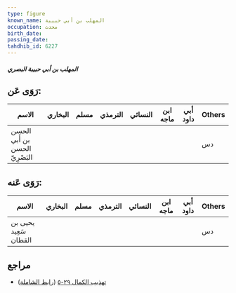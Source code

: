 ```yaml
---
type: figure
known_name: المهلب بن أبي حبيبة
occupation: محدث
birth_date:
passing_date:
tahdhib_id: 6227
---
```

##### المهلب بن أبي حبيبة البصري

## رَوَى عَن:
| الاسم                          | البخاري | مسلم | الترمذي | النسائي | ابن ماجه | أبي داود | Others |
| ------------------------------ | ------- | ---- | ------- | ------- | -------- | -------- | ------ |
| الحسن بن أَبي الحسن البَصْرِيّ |         |      |         |         |          |          | دس     |
## رَوَى عَنه:
| الاسم                 | البخاري | مسلم | الترمذي | النسائي | ابن ماجه | أبي داود | Others |
| --------------------- | ------- | ---- | ------- | ------- | -------- | -------- | ------ |
| يحيى بن سَعِيد القطان |         |      |         |         |          |          | دس     |
## مراجع
- [تهذيب الكمال ٢٩-٥](obsidian://open?vault=Tahdhib-al-Kamal&file=Figures/٦٢٢٧-المهلب%20بن%20أبي%20حبيبة%20البصري) ([رابط الشاملة](https://shamela.ws/book/3722/15576))